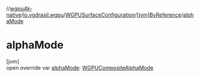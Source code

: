 //[wgpu4k-native](../../../../index.md)/[io.ygdrasil.wgpu](../../index.md)/[WGPUSurfaceConfiguration](../index.md)/[[jvm]ByReference](index.md)/[alphaMode](alpha-mode.md)

# alphaMode

[jvm]\
open override var [alphaMode](alpha-mode.md): [WGPUCompositeAlphaMode](../../-w-g-p-u-composite-alpha-mode/index.md)